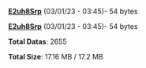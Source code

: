 [**E2uh8Srp**](/data/E2uh8Srp.txt) (03/01/23 - 03:45)- 54 bytes

[**E2uh8Srp**](/data/E2uh8Srp.txt) (03/01/23 - 03:45)- 54 bytes

**Total Datas**: 2655

**Total Size**: 17.16 MB / 17.2 MB